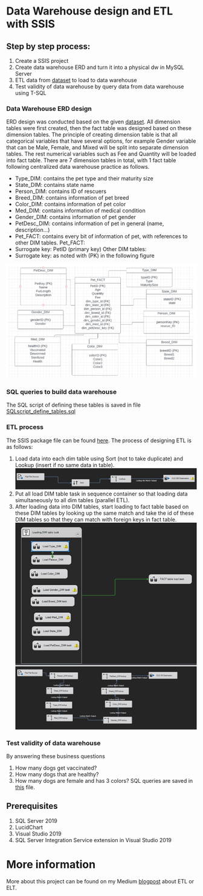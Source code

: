 # Data Warehouse design and ETL with SSIS

## Step by step process:
1. Create a SSIS project
2. Create data warehouse ERD and turn it into a physical dw in MySQL Server
3. ETL data from [dataset](https://drive.google.com/file/d/1_RFWaLL_X8ylbKYRGlbD5Z_gdsEirov4/view?usp=sharing) to load to data warehouse
4. Test validity of data warehouse by query data from data warehouse using T-SQL

### Data Warehouse ERD design
ERD design was conducted based on the given [dataset](https://drive.google.com/file/d/1_RFWaLL_X8ylbKYRGlbD5Z_gdsEirov4/view?usp=sharing).
All dimension tables were first created, then the fact table was designed based on these dimension tables.
The principle of creating dimension table is that all categorical variables that have several options, for example
Gender variable that can be Male, Female, and Mixed will be split into separate dimension tables. The rest
numerical variables such as Fee and Quantity will be loaded into fact table.
There are 7 dimension tables in total, with 1 fact table following centralized data warehouse practice as
follows.
- Type_DIM: contains the pet type and their maturity size
- State_DIM: contains state name
- Person_DIM: contains ID of rescuers
- Breed_DIM: contains information of pet breed
- Color_DIM: contains information of pet color
- Med_DIM: contains information of medical condition
- Gender_DIM: contains information of pet gender
- PetDesc_DIM: contains information of pet in general (name, description...)
- Pet_FACT: contains every bit of information of pet, with references to other DIM tables.
Pet_FACT:
- Surrogate key: PetID (primary key)
Other DIM tables:
- Surrogate key: as noted with (PK) in the following figure  

![Figure 1](./img/DataWarehouseERD.PNG)

### SQL queries to build data warehouse
The SQL script of defining these tables is saved in file [SQLscript_define_tables.sql](https://github.com/emmanguyen102/Data-Engineer-portfolio/blob/main/Data%20Warehouse%20and%20ETL/SQLscript_define_tables.sql)

### ETL process
The SSIS package file can be found [here](https://github.com/emmanguyen102/Data-Engineer-portfolio/blob/main/Data%20Warehouse%20and%20ETL/ETL_SSIS_package.dtsx).
The process of designing ETL is as follows:
1. Load data into each dim table using Sort (not to take duplicate) and Lookup (insert if no same data
in table).  
![ETL in a DIM table](./img/ETL1.PNG)  
2. Put all load DIM table task in sequence container so that loading data simultaneously to all dim
tables (parallel ETL).
3. After loading data into DIM tables, start loading to fact table based on these DIM tables by looking
up the same match and take the id of these DIM tables so that they can match with foreign keys in
fact table.  
![Whole ETL process](./img/ETL2.PNG)  
![ETL in FACT table](./img/ETL3.PNG)  

### Test validity of data warehouse
By answering these business questions
1. How many dogs get vaccinated?
2. How many dogs that are healthy?
3. How many dogs are female and has 3 colors?
SQL queries are saved in [this](https://github.com/emmanguyen102/Data-Engineer-portfolio/blob/main/Data%20Warehouse%20and%20ETL/SQLscript_BusinessQueries.sql) file.

## Prerequisites
1. SQL Server 2019 
2. LucidChart
3. Visual Studio 2019
4. SQL Server Integration Service extension in Visual Studio 2019

# More information
More about this project can be found on my Medium [blogpost](https://hangmortimer.medium.com/data-warehouse-part-3-etl-or-elt-a-bit-of-practice-as-well-8a7b206867fd) about ETL or ELT.
